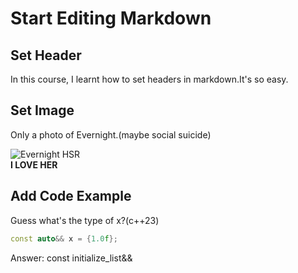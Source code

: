 # Start Editing Markdown

## Set Header

In this course, I learnt how to set headers in markdown.It's so easy.

## Set Image

Only a photo of Evernight.(maybe social suicide)

![Evernight HSR](https://static.zerochan.net/Evernight.full.4557194.png) <br>
**I LOVE HER**

## Add Code Example

Guess what's the type of x?(c++23)

```c++
const auto&& x = {1.0f};
```
Answer: const initialize_list<float>&&

